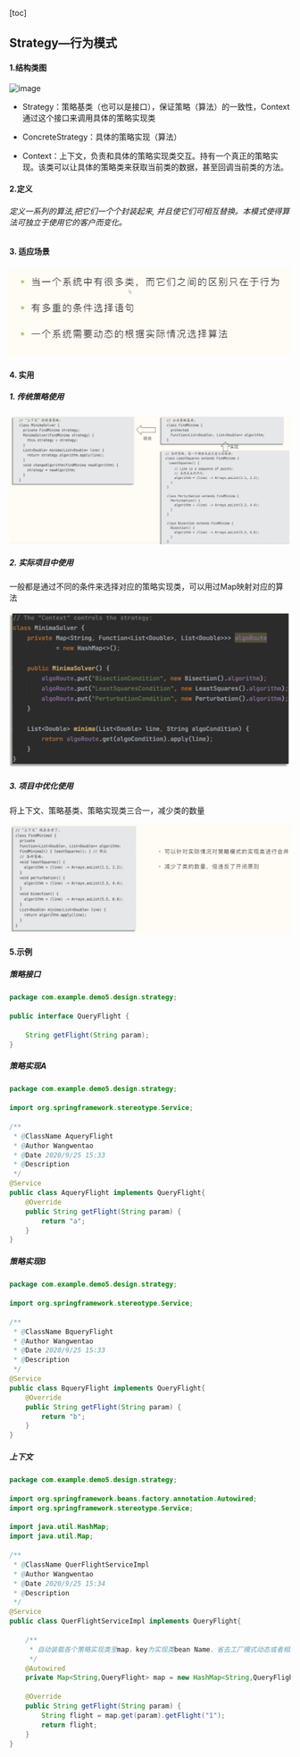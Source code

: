 [toc]

## Strategy—行为模式

#### 1.结构类图

![image](http://note.youdao.com/yws/public/resource/c5be5802daf0385d18fbdfde57d959e9/xmlnote/961361880AE14B9A816824850718E902/7833)

- Strategy：策略基类（也可以是接口），保证策略（算法）的一致性，Context通过这个接口来调用具体的策略实现类

- ConcreteStrategy：具体的策略实现（算法）
- Context：上下文，负责和具体的策略实现类交互。持有一个真正的策略实现。该类可以让具体的策略类来获取当前类的数据，甚至回调当前类的方法。


#### 2.定义
###### 定义一系列的算法,把它们一个个封装起来, 并且使它们可相互替换。本模式使得算法可独立于使用它的客户而变化。

#### 3. 适应场景

![image-20220802234651815](images/image-20220802234651815.png)



#### 4. 实用

##### 1. 传统策略使用

![image-20220802233527271](images/image-20220802233527271.png)

##### 2. 实际项目中使用

一般都是通过不同的条件来选择对应的策略实现类，可以用过Map映射对应的算法

![image-20220802233542807](images/image-20220802233542807.png)

##### 3. 项目中优化使用

将上下文、策略基类、策略实现类三合一，减少类的数量

![image-20220802234159480](images/image-20220802234159480.png)



#### 5.示例
##### 策略接口

```java
package com.example.demo5.design.strategy;

public interface QueryFlight {

    String getFlight(String param);
}

```

##### 策略实现A

```java
package com.example.demo5.design.strategy;

import org.springframework.stereotype.Service;

/**
 * @ClassName AqueryFlight
 * @Author Wangwentao
 * @Date 2020/9/25 15:33
 * @Description
 */
@Service
public class AqueryFlight implements QueryFlight{
    @Override
    public String getFlight(String param) {
        return "a";
    }
}

```

##### 策略实现B

```java
package com.example.demo5.design.strategy;

import org.springframework.stereotype.Service;

/**
 * @ClassName BqueryFlight
 * @Author Wangwentao
 * @Date 2020/9/25 15:33
 * @Description
 */
@Service
public class BqueryFlight implements QueryFlight{
    @Override
    public String getFlight(String param) {
        return "b";
    }
}

```

##### 上下文

```java
package com.example.demo5.design.strategy;

import org.springframework.beans.factory.annotation.Autowired;
import org.springframework.stereotype.Service;

import java.util.HashMap;
import java.util.Map;

/**
 * @ClassName QuerFlightServiceImpl
 * @Author Wangwentao
 * @Date 2020/9/25 15:34
 * @Description
 */
@Service
public class QuerFlightServiceImpl implements QueryFlight{

    /**
     * 自动装载各个策略实现类至map，key为实现类bean Name，省去工厂模式动态或者相应的实现类
     */
    @Autowired
    private Map<String,QueryFlight> map = new HashMap<String,QueryFlight>();

    @Override
    public String getFlight(String param) {
        String flight = map.get(param).getFlight("1");
        return flight;
    }
}

```
